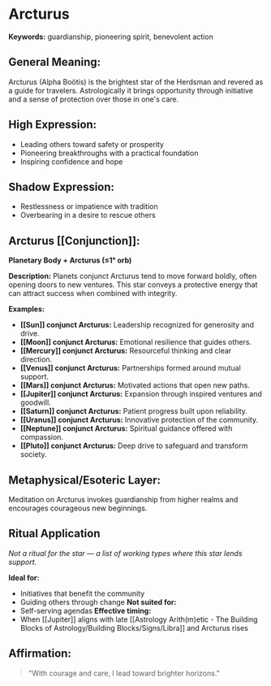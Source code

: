 # Arcturus


**Keywords:** guardianship, pioneering spirit, benevolent action

## General Meaning:
Arcturus (Alpha Boötis) is the brightest star of the Herdsman
and revered as a guide for travelers. Astrologically it brings
opportunity through initiative and a sense of protection over
those in one's care.

## High Expression:
- Leading others toward safety or prosperity
- Pioneering breakthroughs with a practical foundation
- Inspiring confidence and hope

## Shadow Expression:
- Restlessness or impatience with tradition
- Overbearing in a desire to rescue others

## Arcturus [[Conjunction]]:

**Planetary Body + Arcturus (≤1° orb)**

**Description:**
Planets conjunct Arcturus tend to move forward boldly, often
opening doors to new ventures. This star conveys a protective
energy that can attract success when combined with integrity.

**Examples:**
- **[[Sun]] conjunct Arcturus:** Leadership recognized for
  generosity and drive.
- **[[Moon]] conjunct Arcturus:** Emotional resilience that guides
  others.
- **[[Mercury]] conjunct Arcturus:** Resourceful thinking and clear
  direction.
- **[[Venus]] conjunct Arcturus:** Partnerships formed around mutual
  support.
- **[[Mars]] conjunct Arcturus:** Motivated actions that open new
  paths.
- **[[Jupiter]] conjunct Arcturus:** Expansion through inspired
  ventures and goodwill.
- **[[Saturn]] conjunct Arcturus:** Patient progress built upon
  reliability.
- **[[Uranus]] conjunct Arcturus:** Innovative protection of the
  community.
- **[[Neptune]] conjunct Arcturus:** Spiritual guidance offered with
  compassion.
- **[[Pluto]] conjunct Arcturus:** Deep drive to safeguard and
  transform society.

## Metaphysical/Esoteric Layer:
Meditation on Arcturus invokes guardianship from higher realms
and encourages courageous new beginnings.

## Ritual Application
*Not a ritual for the star — a list of working types where this star lends support.*

**Ideal for:**
- Initiatives that benefit the community
- Guiding others through change
**Not suited for:**
- Self-serving agendas
**Effective timing:**
- When [[Jupiter]] aligns with late [[Astrology Arith(m)etic - The Building Blocks of Astrology/Building Blocks/Signs/Libra]] and Arcturus rises

## Affirmation:

> "With courage and care, I lead toward brighter horizons."

